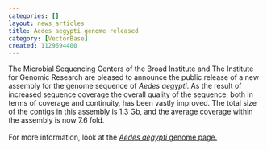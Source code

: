 ```yaml
---
categories: []
layout: news_articles
title: Aedes aegypti genome released
category: [VectorBase]
created: 1129694400
---
```

The Microbial Sequencing Centers of the Broad Institute and The Institute for Genomic Research are pleased to announce the public release of a new assembly for the genome sequence of <i>Aedes aegypti</i>.  As the result of increased sequence coverage the overall quality of the sequence, both in terms of coverage and continuity, has been vastly improved.  The total size of the contigs in this assembly is 1.3 Gb, and the average coverage within the assembly is now 7.6 fold.<br/><br/>For more information, look at the <a href="/organisms/aedes-aegypti"><i>Aedes aegypti</i> genome page.</a>
